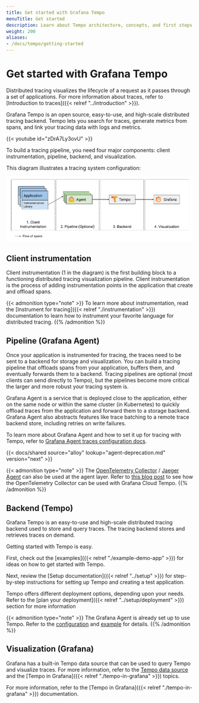 ```yaml
---
title: Get started with Grafana Tempo
menuTitle: Get started
description: Learn about Tempo architecture, concepts, and first steps.
weight: 200
aliases:
- /docs/tempo/getting-started
---
```


# Get started with Grafana Tempo

Distributed tracing visualizes the lifecycle of a request as it passes through a set of applications.
For more information about traces, refer to [Introduction to traces]({{< relref "../introduction" >}}).

Grafana Tempo is an open source, easy-to-use, and high-scale distributed tracing backend. Tempo lets you search for traces, generate metrics from spans, and link your tracing data with logs and metrics.

<!-- how to get started with distributed tracing -->
{{< youtube id="zDrA7Ly3ovU" >}}

To build a tracing pipeline, you need four major components:
client instrumentation, pipeline, backend, and visualization.

This diagram illustrates a tracing system configuration:

<p align="center"><img src="assets/getting-started.png" alt="Tracing pipeline overview"></p>

## Client instrumentation

Client instrumentation (1 in the diagram) is the first building block to a functioning distributed tracing visualization pipeline.
Client instrumentation is the process of adding instrumentation points in the application that
create and offload spans.

{{< admonition type="note" >}}
To learn more about instrumentation, read the [Instrument for tracing]({{< relref "./instrumentation" >}}) documentation to learn how to instrument your favorite language for distributed tracing.
{{% /admonition %}}

## Pipeline (Grafana Agent)

Once your application is instrumented for tracing, the traces need to be sent
to a backend for storage and visualization. You can build a tracing pipeline that
offloads spans from your application, buffers them, and eventually forwards them to a backend.
Tracing pipelines are optional (most clients can send directly to Tempo), but the pipelines
become more critical the larger and more robust your tracing system is.

Grafana Agent is a service that is deployed close to the application, either on the same node or
within the same cluster (in Kubernetes) to quickly offload traces from the application and forward them to
a storage backend.
Grafana Agent also abstracts features like trace batching to a remote trace backend store, including retries on write failures.

To learn more about Grafana Agent and how to set it up for tracing with Tempo,
refer to [Grafana Agent traces configuration docs](/docs/agent/latest/static/configuration/traces-config/).

{{< docs/shared source="alloy" lookup="agent-deprecation.md" version="next" >}}

{{< admonition type="note" >}}
The [OpenTelemetry Collector](https://github.com/open-telemetry/opentelemetry-collector) / [Jaeger Agent](https://www.jaegertracing.io/docs/latest/deployment/) can also be used at the agent layer.
Refer to [this blog post](/blog/2021/04/13/how-to-send-traces-to-grafana-clouds-tempo-service-with-opentelemetry-collector/)
to see how the OpenTelemetry Collector can be used with Grafana Cloud Tempo.
{{% /admonition %}}

## Backend (Tempo)

Grafana Tempo is an easy-to-use and high-scale distributed tracing backend used to store and query traces.
The tracing backend stores and retrieves traces on demand.

Getting started with Tempo is easy.

First, check out the [examples]({{< relref "./example-demo-app" >}}) for ideas on how to get started with Tempo.

Next, review the [Setup documentation]({{< relref "../setup" >}}) for step-by-step instructions for setting up Tempo and creating a test application.

Tempo offers different deployment options, depending upon your needs. Refer to the [plan your deployment]({{< relref "../setup/deployment" >}}) section for more information

{{< admonition type="note" >}}
The Grafana Agent is already set up to use Tempo.
Refer to the [configuration](/docs/agent/latest/configuration/traces-config/) and [example](https://github.com/grafana/agent/blob/main/example/docker-compose/agent/config/agent.yaml) for details.
{{% /admonition %}}

## Visualization (Grafana)

Grafana has a built-in Tempo data source that can be used to query Tempo and visualize traces.
For more information, refer to the [Tempo data source](/docs/grafana/latest/datasources/tempo) and the [Tempo in Grafana]({{< relref "./tempo-in-grafana" >}}) topics.

For more information, refer to the [Tempo in Grafana]({{< relref "./tempo-in-grafana" >}}) documentation.
